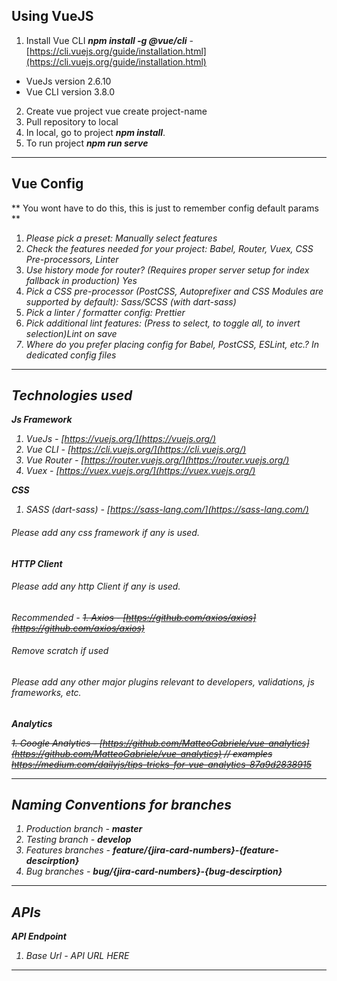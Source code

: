 ## Using VueJS

1. Install Vue CLI ***npm install -g @vue/cli*** - [https://cli.vuejs.org/guide/installation.html](https://cli.vuejs.org/guide/installation.html)
  - VueJs version 2.6.10
  - Vue CLI version 3.8.0
2. Create vue project vue create project-name
3. Pull repository to local
4. In local, go to project ***npm install***.
5. To run project ***npm run serve***

---

## Vue Config

** You wont have to do this, this is just to remember config default params **

1. *Please pick a preset: Manually select features*
2. *Check the features needed for your project: Babel, Router, Vuex, CSS Pre-processors, Linter*
3. *Use history mode for router? (Requires proper server setup for index fallback in production) Yes*
4. *Pick a CSS pre-processor (PostCSS, Autoprefixer and CSS Modules are supported by default): Sass/SCSS (with dart-sass)*
5. *Pick a linter / formatter config: Prettier*
6. *Pick additional lint features: (Press <space> to select, <a> to toggle all, <i> to invert selection)Lint on save*
7. *Where do you prefer placing config for Babel, PostCSS, ESLint, etc.? In dedicated config files*

---

## Technologies used

**Js Framework**

1. VueJs - [https://vuejs.org/](https://vuejs.org/)
2. Vue CLI - [https://cli.vuejs.org/](https://cli.vuejs.org/)
3. Vue Router - [https://router.vuejs.org/](https://router.vuejs.org/)
4. Vuex - [https://vuex.vuejs.org/](https://vuex.vuejs.org/)

**CSS**

1. SASS (dart-sass) - [https://sass-lang.com/](https://sass-lang.com/)

###### Please add any css framework if any is used.

**HTTP Client**

###### Please add any http Client if any is used.
Recommended - ~~1. Axios - [https://github.com/axios/axios](https://github.com/axios/axios)~~

###### Remove scratch if used

###### Please add any other major plugins relevant to developers, validations, js frameworks, etc.

**Analytics**

~~1. Google Analytics - [https://github.com/MatteoGabriele/vue-analytics](https://github.com/MatteoGabriele/vue-analytics)  // examples https://medium.com/dailyjs/tips-tricks-for-vue-analytics-87a9d2838915~~

---

## Naming Conventions for branches

1. Production branch - **master** 
2. Testing branch - **develop**
3. Features branches - ***feature/{jira-card-numbers}-{feature-descirption}***
4. Bug branches - ***bug/{jira-card-numbers}-{bug-descirption}***

---

## APIs

**API Endpoint**

1. Base Url - *API URL HERE* 

---
